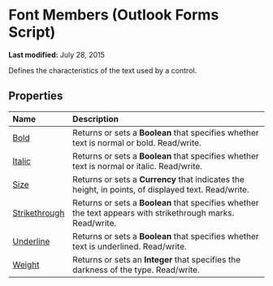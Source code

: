 
# Font Members (Outlook Forms Script)

 **Last modified:** July 28, 2015

Defines the characteristics of the text used by a control.

## Properties



|**Name**|**Description**|
|:-----|:-----|
| [Bold](b1b11748-53e7-0bcd-5c5e-3ad4d4b232b0.md)|Returns or sets a  **Boolean** that specifies whether text is normal or bold. Read/write.|
| [Italic](6039a14a-0d45-c170-e03c-1fc5dbe640a0.md)|Returns or sets a  **Boolean** that specifies whether text is normal or italic. Read/write.|
| [Size](45c7c608-3446-63e0-3b50-3e8d3727c984.md)|Returns or sets a  **Currency** that indicates the height, in points, of displayed text. Read/write.|
| [Strikethrough](a64a3ee7-717e-c988-e2e4-200e8dfc3b38.md)|Returns or sets a  **Boolean** that specifies whether the text appears with strikethrough marks. Read/write.|
| [Underline](d24a6e56-bcb7-7cf4-c31c-d8a2920fbd86.md)|Returns or sets a  **Boolean** that specifies whether text is underlined. Read/write.|
| [Weight](674d5bd0-3cf7-1330-5d3c-7b742bb3df7c.md)|Returns or sets an  **Integer** that specifies the darkness of the type. Read/write.|


